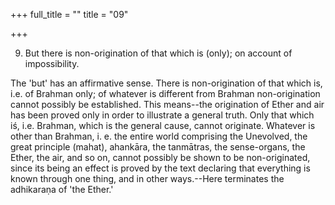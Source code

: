 +++
full_title = ""
title = "09"

+++


9. But there is non-origination of that which is (only); on account of impossibility.

The 'but' has an affirmative sense. There is non-origination of that which is, i.e. of Brahman only; of whatever is different from Brahman non-origination cannot possibly be established. This means--the origination of Ether and air has been proved only in order to illustrate a general truth. Only that which iś, i.e. Brahman, which is the general cause, cannot originate. Whatever is other than Brahman, i. e. the entire world comprising the Unevolved, the great principle (mahat), ahankāra, the tanmātras, the sense-organs, the Ether, the air, and so on, cannot possibly be shown to be non-originated, since its being an effect is proved by the text declaring that everything is known through one thing, and in other ways.--Here terminates the adhikaraṇa of 'the Ether.'

